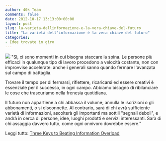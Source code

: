 ```yaml
---
author: 40k Team
comments: false
date: 2012-10-17 13:13:00+00:00
layout: post
slug: la-varieta-dellinformazione-e-la-vera-chiave-del-futuro
title: "La varietà dell'informazione è la vera chiave del futuro"
categories:
- Idee trovate in giro
---
```


![](http://40k.it/wp-content/uploads/2012/10/DE-AI470_Newsst_E_20121015060238.jpeg) "Sì, ci sono momenti in cui bisogna staccare la spina. Le persone più efficaci in qualunque tipo di lavoro procedono a velocità costante, non con improvvise accelerate: anche i generali sanno quando fermare l'avanzata sul campo di battaglia. 

Trovare il tempo per di fermarsi, riflettere, ricaricarsi ed essere creativi è essenziale per il successo, in ogni campo. Abbiamo bisogno di ribilanciare le cose che trascuriamo nella frenesia quotidiana.

Il futuro non appartiene a chi abbassa il volume, annulla le iscrizioni o gli abbonamenti, o si disconnette. Al contrario, sarà di chi avrà sufficiente varietà di informazioni, ascolterà gli importanti ma sottili "segnali deboli", e andrà in cerca di persone, idee, luoghi prodotti e servizi interessanti. Sarà di chi assaggia davvero tutto, come ogni onnivoro dovrebbe essere."

Leggi tutto: [Three Keys to Beating Information Overload](http://blogs.wsj.com/speakeasy/2012/10/16/information-overload-heres-how-to-be-a-discerning-omnivore/)
